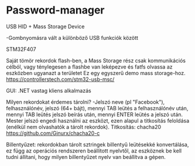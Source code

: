 # Password-manager

USB HID + Mass Storage Device

-Gombnyomásra vált a különböző USB funkciók között

STM32F407

Saját tömör rekordok flash-ben, a Mass Storage rész csak kommunikációs célból, vagy ténylegesen a flashbe van leképezve és fatfs olvassa az eszközben ugyanazt a területet
Ez egy egyszerű demo mass storage-hoz. https://controllerstech.com/stm32-usb-msc/

GUI: .NET vastag kliens alkalmazás

Milyen rekordokat érdemes tárolni? -Jelszó neve (pl "Facebook"), felhasználónév, jelszó (64+ bájt), mennyi TAB leütés a felhasználónév után, mennyi TAB leütés jelszó beírás után, mennyi ENTER leütés a jelszó után.
Mester jelszó engedi használni az eszközt, ezen alapul a titkosítás feloldása (enélkül nem olvashatók a tárolt rekordok). 
Titkosítás: chacha20 https://github.com/Ginurx/chacha20-c

Billentyűzet: rekordokban tárolt sztringek billentyű leütésekké konvertálása, ez függ az operációs rendszeren beállított nyelvtől, az eszköznek be kell tudni állítani, hogy milyen billentyűzet nyelv van beállítva a gépen. 
